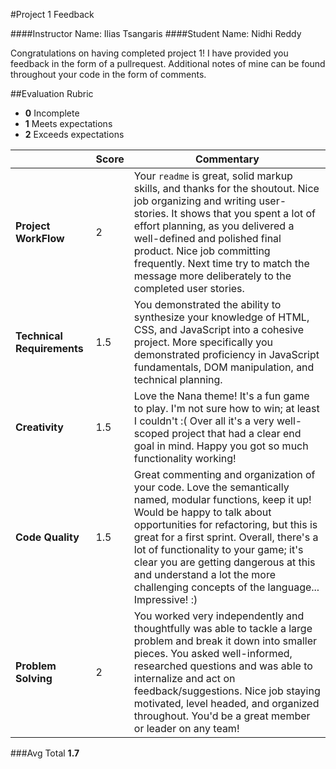 #Project 1 Feedback

####Instructor Name: Ilias Tsangaris
####Student Name: Nidhi Reddy 

Congratulations on having completed project 1! I have provided you feedback in the form of a pullrequest. Additional notes of mine can be found throughout your code in the form of comments.

##Evaluation Rubric

* **0** Incomplete
* **1** Meets expectations
* **2** Exceeds expectations

| | Score | Commentary |
|---|---|---|
| **Project WorkFlow** | 2 | Your `readme` is great, solid markup skills, and thanks for the shoutout. Nice job organizing and writing user-stories. It shows that you spent a lot of effort planning, as you delivered a well-defined and polished final product. Nice job committing frequently. Next time try to match the message more deliberately to the completed user stories. |
| **Technical Requirements** | 1.5 | You demonstrated the ability to synthesize your knowledge of HTML, CSS, and JavaScript into a cohesive project. More specifically you demonstrated proficiency in JavaScript fundamentals, DOM manipulation, and technical planning. |
| **Creativity** | 1.5 | Love the Nana theme! It's a fun game to play. I'm not sure how to win; at least I couldn't :( Over all it's a very well-scoped project that had a clear end goal in mind. Happy you got so much functionality working! |
| **Code Quality** | 1.5 | Great commenting and organization of your code. Love the semantically named, modular functions, keep it up! Would be happy to talk about opportunities for refactoring, but this is great for a first sprint. Overall, there's a lot of functionality to your game; it's clear you are getting dangerous at this and understand a lot the more challenging concepts of the language... Impressive! :) |
| **Problem Solving** | 2 | You worked very independently and thoughtfully was able to tackle a large problem and break it down into smaller pieces. You asked well-informed, researched questions and was able to internalize and act on feedback/suggestions. Nice job staying motivated, level headed, and organized throughout. You'd be a great member or leader on any team! |


###Avg Total **1.7**